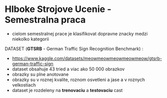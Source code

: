 # Hlboke Strojove Ucenie - Semestralna praca

- cielom semestralnej prace je klasifikovat dopravne znacky medzi niekolko kategorii

DATASET (**GTSRB** - German Traffic Sign Recognition Benchmark) : 
- https://www.kaggle.com/datasets/meowmeowmeowmeowmeow/gtsrb-german-traffic-sign
- dataset obsahuje 43 tried a viac ako 50 000 obrazkov
- obrazky su plne anotovane 
- obrazky su v roznej kvalite, roznom osvetleni a jase a v roznych velkostiach
- dataset je rozdeleny na **trenovaciu** a **testovaciu** cast
